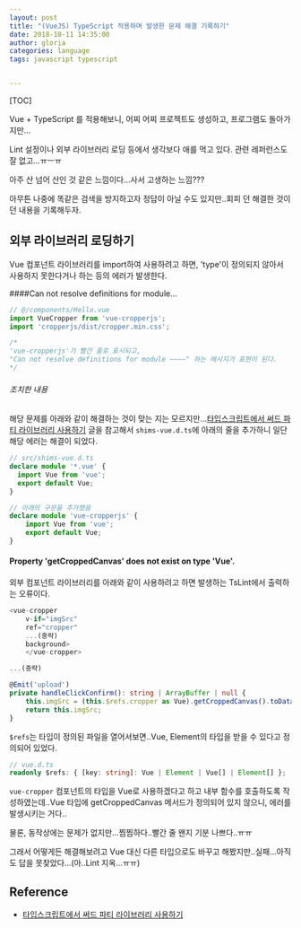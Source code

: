 ```yaml
---
layout: post
title: "(VueJS) TypeScript 적용하며 발생한 문제 해결 기록하기"
date: 2018-10-11 14:35:00
author: gloria
categories: language
tags: javascript typescript


---
```


[TOC]



Vue + TypeScript 를 적용해보니, 어찌 어찌 프로젝트도 생성하고, 프로그램도 돌아가지만...

Lint 설정이나 외부 라이브러리 로딩 등에서 생각보다 애를 먹고 있다. 관련 레퍼런스도 잘 없고…ㅠㅡㅠ

아주 산 넘어 산인 것 같은 느낌이다…사서 고생하는 느낌???

아무튼 나중에 똑같은 검색을 방지하고자 정답이 아닐 수도 있지만..회피 던 해결한 것이던 내용을 기록해두자.



## 외부 라이브러리 로딩하기

Vue 컴포넌트 라이브러리를 import하여 사용하려고 하면, 'type'이 정의되지 않아서 사용하지 못한다거나 하는 등의 에러가 발생한다.

####Can not resolve definitions for module… 

```typescript
// @/components/Hello.vue
import VueCropper from 'vue-cropperjs'; 
import 'cropperjs/dist/cropper.min.css';

/*
'vue-cropperjs'가 빨간 줄로 표시되고, 
"Can not resolve definitions for module ~~~~" 하는 메시지가 표현이 된다.
*/
```



###### 조치한 내용

해당 문제를 아래와 같이 해결하는 것이 맞는 지는 모르지만...[타입스크립트에서 써드 파티 라이브러리 사용하기](https://blog.martinwork.co.kr/typescript/2018/05/30/how-to-use-third-party-library.html)  글을 참고해서 `shims-vue.d.ts`에 아래의 줄을 추가하니 일단 해당 에러는 해결이 되었다.

```typescript
// src/shims-vue.d.ts
declare module '*.vue' {
  import Vue from 'vue';
  export default Vue;
}

// 아래의 구문을 추가했음
declare module 'vue-cropperjs' {
    import Vue from 'vue';
    export default Vue;
}
```



#### Property 'getCroppedCanvas' does not exist on type 'Vue'. 

외부 컴포넌트 라이브러리를 아래와 같이 사용하려고 하면 발생하는 TsLint에서 출력하는 오류이다.

```typescript
<vue-cropper
    v-if="imgSrc"
    ref="cropper"
	...(중략)
    background>
    </vue-cropper>

...(중략)

@Emit('upload')
private handleClickConfirm(): string | ArrayBuffer | null {
    this.imgSrc = (this.$refs.cropper as Vue).getCroppedCanvas().toDataURL();
    return this.imgSrc;
}
```



`$refs`는 타입이 정의된 파일을 열어서보면..Vue, Element의 타입을 받을 수 있다고 정의되어 있었다.

```typescript
// vue.d.ts
readonly $refs: { [key: string]: Vue | Element | Vue[] | Element[] };
```



`vue-cropper` 컴포넌트의 타입을 Vue로 사용하겠다고 하고 내부 함수를 호출하도록 작성하였는데..Vue 타입에 getCroppedCanvas 메서드가 정의되어 있지 않으니, 에러를 발생시키는 거다..

물론, 동작상에는 문제가 없지만…찜찜하다..빨간 줄 왠지 기분 나쁘다..ㅠㅠ

그래서 어떻게든 해결해보려고 Vue 대신 다른 타입으로도 바꾸고 해봤지만..실패…아직도 답을 못찾았다…(아..Lint 지옥…ㅠㅠ)



## Reference

- [타입스크립트에서 써드 파티 라이브러리 사용하기](https://blog.martinwork.co.kr/typescript/2018/05/30/how-to-use-third-party-library.html)  